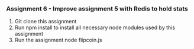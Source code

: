 ### Assignment 6 - Improve assignment 5 with Redis to hold stats

1.  Git clone this assignment
2.  Run npm install to install all necessary node modules used by this assignment
3.  Run the assignment node flipcoin.js

